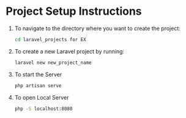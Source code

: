 # Project Setup Instructions

1. To navigate to the directory where you want to create the project:
   ```bash
   cd laravel_projects for EX
2. To create a new Laravel project by running:
   ```bash
   laravel new new_project_name
3. To start the Server
   ```bash
   php artisan serve
4. To open Local Server
   ```bash
   php -S localhost:8080
